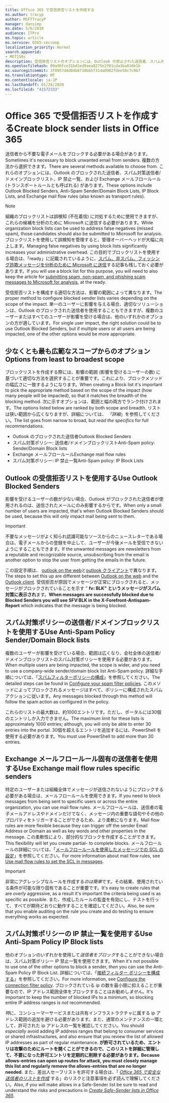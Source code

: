 ```yaml
---
title: Office 365 で受信拒否リストを作成する
ms.author: tracyp
author: MSFTTracyP
manager: dansimp
ms.date: 5/6/2019
audience: ITPro
ms.topic: article
ms.service: O365-seccomp
localization_priority: Normal
search.appverid:
- MET150s
description: 受信拒否リストのオプションには、Outlook の禁止された送信者、スパム対策送信者/ドメイン禁止リスト、IP 禁止一覧、および Exchange メールフロールール (トランスポートルール) が含まれます。
ms.openlocfilehash: 09a90fce31bd1ed9aea8275e2f01cda3ba816b1b
ms.sourcegitcommit: 3f8957ddd04b8710bb5f314a0902fdee50c7c9b7
ms.translationtype: MT
ms.contentlocale: ja-JP
ms.lasthandoff: 01/28/2020
ms.locfileid: "41572333"
---
```

# <a name="create-block-sender-lists-in-office-365"></a><span data-ttu-id="0e2d9-103">Office 365 で受信拒否リストを作成する</span><span class="sxs-lookup"><span data-stu-id="0e2d9-103">Create block sender lists in Office 365</span></span>

<span data-ttu-id="0e2d9-104">送信者から不要な電子メールをブロックする必要がある場合があります。</span><span class="sxs-lookup"><span data-stu-id="0e2d9-104">Sometimes it's necessary to block unwanted email from senders.</span></span> <span data-ttu-id="0e2d9-105">複数の方法から選択できます。</span><span class="sxs-lookup"><span data-stu-id="0e2d9-105">There are several methods available to choose from.</span></span> <span data-ttu-id="0e2d9-106">これらのオプションには、Outlook のブロックされた送信者、スパム対策送信者/ドメインブロックリスト、IP 禁止一覧、および Exchange メールフロールール (トランスポートルールとも呼ばれる) があります。</span><span class="sxs-lookup"><span data-stu-id="0e2d9-106">These options include Outlook Blocked Senders, Anti-Spam Sender/Domain Block Lists, IP Block Lists, and Exchange mail flow rules (also known as transport rules).</span></span>

> [!NOTE]
> <span data-ttu-id="0e2d9-107">組織のブロックリストは誤検知 (不在着信) に対処するために使用できますが、これらの候補を分析のために Microsoft に送信する必要があります。</span><span class="sxs-lookup"><span data-stu-id="0e2d9-107">While organization block lists can be used to address false negatives (missed spam), those candidates should also be submitted to Microsoft for analysis.</span></span> <span data-ttu-id="0e2d9-108">ブロックリストを使用して誤検知を管理すると、管理オーバーヘッドが大幅に向上します。</span><span class="sxs-lookup"><span data-stu-id="0e2d9-108">Managing false negatives by using block lists significantly increases your administrative overhead.</span></span> <span data-ttu-id="0e2d9-109">この目的でブロックリストを使用する場合は、「ready」に記載されているように、[スパム、非スパム、フィッシング詐欺メッセージを分析のために Microsoft に送信](https://docs.microsoft.com/office365/SecurityCompliance/submit-spam-non-spam-and-phishing-scam-messages-to-microsoft-for-analysis)する記事も残しておく必要があります。</span><span class="sxs-lookup"><span data-stu-id="0e2d9-109">If you will use a block list for this purpose, you will need to also keep the article for [submitting spam, non-spam, and phishing scam messages to Microsoft for analysis](https://docs.microsoft.com/office365/SecurityCompliance/submit-spam-non-spam-and-phishing-scam-messages-to-microsoft-for-analysis), at the ready.</span></span>

<span data-ttu-id="0e2d9-110">受信拒否リストを構成する適切な方法は、影響の範囲によって異なります。</span><span class="sxs-lookup"><span data-stu-id="0e2d9-110">The proper method to configure blocked sender lists varies depending on the scope of the impact.</span></span> <span data-ttu-id="0e2d9-111">単一のユーザーに影響を与える場合、適切なソリューションは、Outlook のブロックされた送信者を使用することもできますが、複数のユーザーまたはすべてのユーザーが影響を受ける場合は、他のいずれかのオプションの方が適しています。</span><span class="sxs-lookup"><span data-stu-id="0e2d9-111">For single user impact, the right solution could be to use Outlook Blocked Senders, but if multiple users or all users are being impacted, one of the other options would be more appropriate.</span></span>

## <a name="options-from-least-to-broadest-scope"></a><span data-ttu-id="0e2d9-112">少なくとも最も広範なスコープからのオプション</span><span class="sxs-lookup"><span data-stu-id="0e2d9-112">Options from least to broadest scope</span></span>

<span data-ttu-id="0e2d9-113">ブロックリストを作成する際には、影響の範囲 (影響を受けるユーザーの数) に基づいて適切な方法を選択することが重要です。これにより、ブロックメソッドの幅広さに一致するようになります。</span><span class="sxs-lookup"><span data-stu-id="0e2d9-113">When creating a Block list it's important to pick the appropriate method based on the scope of the impact (how many people will be impacted), so that it matches the breadth of the blocking method.</span></span> <span data-ttu-id="0e2d9-114">次に示すオプションは、範囲と幅の両方でランク付けされます。</span><span class="sxs-lookup"><span data-stu-id="0e2d9-114">The options listed below are ranked by both scope and breadth.</span></span> <span data-ttu-id="0e2d9-115">リストは狭い範囲から広くなりますが、詳細については、 *「詳細*」を参照してください。</span><span class="sxs-lookup"><span data-stu-id="0e2d9-115">The list goes from narrow to broad, but *read the specifics* for full recommendations.</span></span>

- <span data-ttu-id="0e2d9-116">Outlook のブロックされた送信者</span><span class="sxs-lookup"><span data-stu-id="0e2d9-116">Outlook Blocked Senders</span></span>
- <span data-ttu-id="0e2d9-117">スパム対策ポリシー: 送信者/ドメインブロックリスト</span><span class="sxs-lookup"><span data-stu-id="0e2d9-117">Anti-Spam policy: Sender/Domain Block lists</span></span>
- <span data-ttu-id="0e2d9-118">Exchange メールフロールール</span><span class="sxs-lookup"><span data-stu-id="0e2d9-118">Exchange mail flow rules</span></span>
- <span data-ttu-id="0e2d9-119">スパム対策ポリシー: IP 禁止一覧</span><span class="sxs-lookup"><span data-stu-id="0e2d9-119">Anti-Spam policy: IP Block Lists</span></span>

## <a name="use-outlook-blocked-senders"></a><span data-ttu-id="0e2d9-120">Outlook の受信拒否リストを使用する</span><span class="sxs-lookup"><span data-stu-id="0e2d9-120">Use Outlook Blocked Senders</span></span>

<span data-ttu-id="0e2d9-121">影響を受けるユーザーの数が少ない場合、Outlook がブロックされた送信者が使用されるのは、送信されたメールにのみ影響するからです。</span><span class="sxs-lookup"><span data-stu-id="0e2d9-121">When only a small number of users are impacted, that's when Outlook Blocked Senders should be used, because this will only impact mail being sent to them.</span></span>

> [!IMPORTANT]
> <span data-ttu-id="0e2d9-122">不要なメッセージがよく知られ認識可能なソースからのニュースレターである場合は、電子メールからの登録を中止して、ユーザーが今後メールを受信できないようにすることもできます。</span><span class="sxs-lookup"><span data-stu-id="0e2d9-122">If the unwanted messages are newsletters from a reputable and recognizable source, unsubscribing from the email is another option to stop the user from getting the emails in the future.</span></span>

<span data-ttu-id="0e2d9-123">この設定手順は、 [outlook on the web](https://support.office.com/article/48c9f6f7-2309-4f95-9a4d-de987e880e46)と[outlook クライアント](https://support.office.com/article/5ae3ea8e-cf41-4fa0-b02a-3b96e21de089)で異なります。</span><span class="sxs-lookup"><span data-stu-id="0e2d9-123">The steps to set this up are different between [Outlook on the web](https://support.office.com/article/48c9f6f7-2309-4f95-9a4d-de987e880e46) and the [Outlook client](https://support.office.com/article/5ae3ea8e-cf41-4fa0-b02a-3b96e21de089).</span></span> <span data-ttu-id="0e2d9-124">受信拒否が原因でメッセージが正常にブロックされると、メッセージがブロックされていることを示す " **fv: BLK" というメッセージがスパム対策に表示され**ます。</span><span class="sxs-lookup"><span data-stu-id="0e2d9-124">**When messages are successfully blocked due to Blocked Senders you will see SFV:BLK in the X-Forefront-Antispam-Report** which indicates that the message is being blocked.</span></span>

## <a name="use-anti-spam-policy-senderdomain-block-lists"></a><span data-ttu-id="0e2d9-125">スパム対策ポリシーの送信者/ドメインブロックリストを使用する</span><span class="sxs-lookup"><span data-stu-id="0e2d9-125">Use Anti-Spam Policy Sender/Domain Block lists</span></span>

<span data-ttu-id="0e2d9-126">複数のユーザーが影響を受けている場合、範囲は広くなり、会社全体の送信者/ドメインブロックリストのスパム対策ポリシーを使用する必要があります。</span><span class="sxs-lookup"><span data-stu-id="0e2d9-126">When multiple users are being impacted, the scope is wider, and you need to use a company-wide sender/domain block list Anti-Spam policy.</span></span> <span data-ttu-id="0e2d9-127">詳細な手順については、「[スパムフィルターポリシーの構成](configure-your-spam-filter-policies.md)」を参照してください。</span><span class="sxs-lookup"><span data-stu-id="0e2d9-127">The detailed steps can be found in [Configure your spam filter policies](configure-your-spam-filter-policies.md).</span></span> <span data-ttu-id="0e2d9-128">このメソッドによってブロックされるメッセージはすべて、ポリシーに構成されたスパムアクションに従います。</span><span class="sxs-lookup"><span data-stu-id="0e2d9-128">Any messages blocked through this method will follow the spam action as configured in the policy.</span></span>

<span data-ttu-id="0e2d9-129">これらのリストの最大数は、約1000エントリです。ただし、ポータルには30個のエントリしか入力できません。</span><span class="sxs-lookup"><span data-stu-id="0e2d9-129">The maximum limit for these lists is approximately 1000 entries; although, you will only be able to enter 30 entries into the portal.</span></span> <span data-ttu-id="0e2d9-130">30個を超えるエントリを追加するには、PowerShell を使用する必要があります。</span><span class="sxs-lookup"><span data-stu-id="0e2d9-130">You must use PowerShell to add more than 30 entries.</span></span>

## <a name="use-exchange-mail-flow-rules-specific-senders"></a><span data-ttu-id="0e2d9-131">Exchange メールフロールール固有の送信者を使用する</span><span class="sxs-lookup"><span data-stu-id="0e2d9-131">Use Exchange mail flow rules specific senders</span></span>

<span data-ttu-id="0e2d9-132">特定のユーザーまたは組織全体でメッセージが送信されないようにブロックする必要がある場合は、メールフロールールを使用できます。</span><span class="sxs-lookup"><span data-stu-id="0e2d9-132">If you need to block messages from being sent to specific users or across the entire organization, you can use mail flow rules.</span></span> <span data-ttu-id="0e2d9-133">メールフロールールは、送信者の電子メールアドレスやドメインだけでなく、メッセージ内の重要な語句やその他のプロパティをトリガーすることができるため、より柔軟になります。</span><span class="sxs-lookup"><span data-stu-id="0e2d9-133">Mail flow rules are more flexible because they can trigger off the sender Email Address or Domain as well as key words and other properties  in the message.</span></span> <span data-ttu-id="0e2d9-134">この柔軟性により、部分的なブロックを作成することができます。</span><span class="sxs-lookup"><span data-stu-id="0e2d9-134">This flexibility will let you create partial- to complete blocks.</span></span> <span data-ttu-id="0e2d9-135">メールフロールールの詳細については、「[メールフロールールを使用したメッセージでの SCL の設定](use-mail-flow-rules-to-set-the-spam-confidence-level-scl-in-messages.md)」を参照してください。</span><span class="sxs-lookup"><span data-stu-id="0e2d9-135">For more information about mail flow rules, see [Use mail flow rules to set the SCL in messages](use-mail-flow-rules-to-set-the-spam-confidence-level-scl-in-messages.md).</span></span>

> [!IMPORTANT]
> <span data-ttu-id="0e2d9-136">非常にアグレッシブなルールを作成する*のは簡単*です。その結果、使用されている条件が可能な限り固有であることが重要です。</span><span class="sxs-lookup"><span data-stu-id="0e2d9-136">It's easy to create rules that are *overly* aggressive, as a result it's important the criteria being used is as specific as possible.</span></span> <span data-ttu-id="0e2d9-137">また、作成したルールの監査を有効にし、テストを行って、すべてが期待どおりに動作することを確認してください。</span><span class="sxs-lookup"><span data-stu-id="0e2d9-137">Also, be sure that you enable auditing on the rule you create and do testing to ensure everything works as expected.</span></span>

## <a name="use-anti-spam-policy-ip-block-lists"></a><span data-ttu-id="0e2d9-138">スパム対策ポリシーの IP 禁止一覧を使用する</span><span class="sxs-lookup"><span data-stu-id="0e2d9-138">Use Anti-Spam Policy IP Block lists</span></span>

<span data-ttu-id="0e2d9-139">他のオプションのいずれかを使用して*送信者をブロック*することができない場合は、スパム対策ポリシー IP 禁止一覧を使用できます。</span><span class="sxs-lookup"><span data-stu-id="0e2d9-139">When it's not possible to use one of the other options to block a sender, *then* you can use the Anti-Spam Policy IP Block List.</span></span> <span data-ttu-id="0e2d9-140">詳細については、「[接続フィルター ポリシーを構成する](configure-the-connection-filter-policy.md)」を参照してください。</span><span class="sxs-lookup"><span data-stu-id="0e2d9-140">For more information, see [Configure the connection filter policy](configure-the-connection-filter-policy.md).</span></span> <span data-ttu-id="0e2d9-141">ブロックされている ip の数を最小限に抑えることが重要なので、IP アドレス範囲全体をブロックすることはお勧めし*ません*。</span><span class="sxs-lookup"><span data-stu-id="0e2d9-141">It's important to keep the number of blocked IPs to a minimum, so blocking entire IP address ranges is *not* recommended.</span></span>

<span data-ttu-id="0e2d9-142">*特*に、コンシューマーサービスまたは共有インフラストラクチャに属する ip アドレス範囲の追加を避ける必要があります。また、通常のメンテナンスの一環として、許可された ip アドレスの一覧を確認してください。</span><span class="sxs-lookup"><span data-stu-id="0e2d9-142">You should *especially* avoid adding IP address ranges that belong to consumer services or shared infrastructures, and also ensure that you review the list of allowed IP addresses as part of regular maintenance.</span></span> <span data-ttu-id="0e2d9-143">**が許可されているため、エントリは攻撃のためにルートを開くことができるので、このリストを詳細に管理して、不要になった許可エントリを定期的に削除する必要があります。**</span><span class="sxs-lookup"><span data-stu-id="0e2d9-143">**Because allows-entries can open up routes for attack, you must closely manage this list and regularly remove the allows-entries that are no longer needed.**</span></span> <span data-ttu-id="0e2d9-144">また、差出人セーフリストを許可する場合は、「 *[Office 365 で安全な送信者のリストを作成](create-safe-sender-lists-in-office-365.md)* する」のリスクと注意事項を必ず読んで理解してください。</span><span class="sxs-lookup"><span data-stu-id="0e2d9-144">Also, if you will make allows in a Safe-Sender list be sure to read and understand the risks and precautions in *[Create Safe-Sender lists in Office 365](create-safe-sender-lists-in-office-365.md)*.</span></span>
